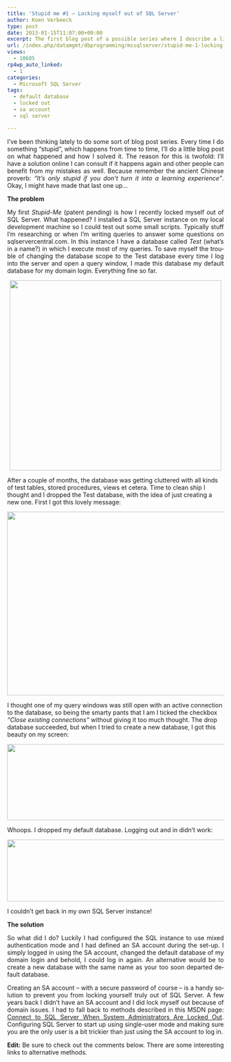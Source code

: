 ```yaml
---
title: 'Stupid me #1 – Locking myself out of SQL Server'
author: Koen Verbeeck
type: post
date: 2013-01-15T11:07:00+00:00
excerpt: The first blog post of a possible series where I describe a little problem I encountered and how I solved it.
url: /index.php/datamgmt/dbprogramming/mssqlserver/stupid-me-1-locking-myself/
views:
  - 10685
rp4wp_auto_linked:
  - 1
categories:
  - Microsoft SQL Server
tags:
  - default database
  - locked out
  - sa account
  - sql server

---
```

<p class="MsoNormal" style="text-align: justify; text-justify: inter-ideograph;">
  <span lang="EN-US">I’ve been thinking lately to do some sort of blog post series. Every time I do something “stupid”, which happens from time to time, I’ll do a little blog post on what happened and how I solved it. The reason for this is twofold: I’ll have a solution online I can consult if it happens again and other people can benefit from my mistakes as well. Because remember the ancient Chinese proverb: <em>“It’s only stupid if you don’t turn it into a learning experience”</em>. Okay, I might have made that last one up…</span>
</p>

<p class="MsoNormal" style="text-align: justify; text-justify: inter-ideograph;">
  <strong><span lang="EN-US">The problem</span></strong>
</p>

<p class="MsoNormal" style="text-align: justify; text-justify: inter-ideograph;">
  <span lang="EN-US">My first <em>Stupid-Me</em> (patent pending) is how I recently locked myself out of SQL Server. What happened? I installed a SQL Server instance on my local development machine so I could test out some small scripts. Typically stuff I’m researching or when I’m writing queries to answer some questions on sqlservercentral.com. In this instance I have a database called <em>Test</em> (what’s in a name?) in which I execute most of my queries. To save myself the trouble of changing the database scope to the Test database every time I log into the server and open a query window, I made this database my default database for my domain login. Everything fine so far.</span>
</p>

<p class="MsoNormal" style="text-align: center;">
  <a href="/media/users/koenverbeeck/StupidMe1/login.png?mtime=1358236062"><img src="/wp-content/uploads/users/koenverbeeck/StupidMe1/login.png?mtime=1358236062" alt="" width="492" height="442" /></a>
</p>

<span style="text-align: justify;">After a couple of months, the database was getting cluttered with all kinds of test tables, stored procedures, views et cetera. Time to clean ship I thought and I dropped the Test database, with the idea of just creating a new one. First I got this lovely message:</span>

<p class="MsoNormal" style="text-align: justify; text-justify: inter-ideograph;">
  <span lang="EN-US"> </span>
</p>

<div class="image_block">
  <a href="/media/users/koenverbeeck/StupidMe1/error_inuse.png?mtime=1358236018"><img src="/wp-content/uploads/users/koenverbeeck/StupidMe1/error_inuse.png?mtime=1358236018" alt="" width="560" height="427" /></a>
</div>

<span style="text-align: justify;">I thought one of my query windows was still open with an active connection to the database, so being the smarty pants that I am I ticked the checkbox </span>_“Close existing connections”_ <span style="text-align: justify;">without giving it too much thought. The drop database succeeded, but when I tried to create a new database, I got this beauty on my screen:</span>

<p class="MsoNormal" style="text-align: justify; text-justify: inter-ideograph;">
  <span lang="EN-US"> </span>
</p>

<div class="image_block">
  <a href="/media/users/koenverbeeck/StupidMe1/error1.png?mtime=1358235987"><img src="/wp-content/uploads/users/koenverbeeck/StupidMe1/error1.png?mtime=1358235987" alt="" width="536" height="177" /></a>
</div>

<span style="text-align: justify;">Whoops. I dropped my default database. Logging out and in didn’t work:</span>

<p class="MsoNormal" style="text-align: justify; text-justify: inter-ideograph;">
  <span lang="EN-US"> </span>
</p>

<div class="image_block">
  <div class="image_block">
    <a href="/media/users/koenverbeeck/StupidMe1/error2.png?mtime=1358235996"><img src="/wp-content/uploads/users/koenverbeeck/StupidMe1/error2.png?mtime=1358235996" alt="" width="536" height="144" /></a>
  </div>
</div>

<p style="text-align: justify;">
  I couldn’t get back in my own SQL Server instance!
</p>

<p class="MsoNormal" style="text-align: justify;">
  <strong><span lang="EN-US">The solution</span></strong>
</p>

<p class="MsoNormal" style="text-align: justify;">
  <span lang="EN-US">So what did I do? Luckily I had configured the SQL instance to use mixed authentication mode and I had defined an SA account during the set-up. I simply logged in using the SA account, changed the default database of my domain login and behold, I could log in again. An alternative would be to create a new database with the same name as your too soon departed default database.</span>
</p>

<p class="MsoNormal" style="text-align: justify;">
  <span lang="EN-US">Creating an SA account – with a secure password of course – is a handy solution to prevent you from locking yourself truly out of SQL Server. A few years back I didn’t have an SA account and I did lock myself out because of domain issues. I had to fall back to methods described in this MSDN page: </span><a href="http://msdn.microsoft.com/en-us/library/dd207004.aspx"><span lang="EN-US">Connect to SQL Server When System Administrators Are Locked Out</span></a><span lang="EN-US">. Configuring SQL Server to start up using single-user mode and making sure you are the only user is a bit trickier than just using the SA account to log in.</span>
</p>

<p class="MsoNormal" style="text-align: justify;">
  <span lang="EN-US"><strong>Edit: </strong>Be sure to check out the comments below. There are some interesting links to alternative methods.</span>
</p>